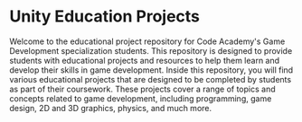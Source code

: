 # Unity Education Projects

Welcome to the educational project repository for Code Academy's Game Development specialization students. This repository is designed to provide students with educational projects and resources to help them learn and develop their skills in game development.  Inside this repository, you will find various educational projects that are designed to be completed by students as part of their coursework. These projects cover a range of topics and concepts related to game development, including programming, game design, 2D and 3D graphics, physics, and much more.
